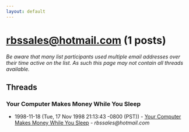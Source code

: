 ```yaml
---
layout: default
---
```


# rbssales@hotmail.com (1 posts)

_Be aware that many list participants used multiple email addresses over their time active on the list. As such this page may not contain all threads available._

## Threads

### Your Computer Makes Money While You Sleep
+ 1998-11-18 (Tue, 17 Nov 1998 21:13:43 -0800 (PST)) - [Your Computer Makes Money While You Sleep](/archive/1998/11/81afe7236054b77934f9c2982ce1b2c6f544730da209ebb4351e00a0f4a5dd9e) - _rbssales@hotmail.com_

